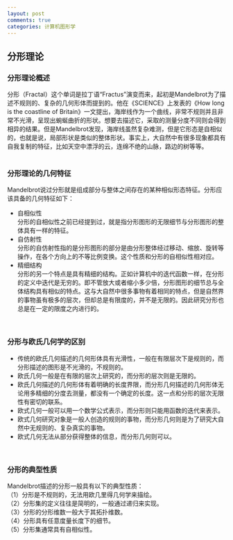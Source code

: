 ```yaml
---
layout: post
comments: true
categories: 计算机图形学
---
```


## 分形理论

### 分形理论概述
分形（Fractal）这个单词是拉丁语“Fractus”演变而来，起初是Mandelbrot为了描述不规则的、复杂的几何形体而提到的。他在《SCIENCE》上发表的《How long is the coastline of Britain》一文提出，海岸线作为一个曲线，非常不规则并且非常不光滑，呈现出蜿蜒曲折的形状。想要去描述它，采取的测量分度不同则会得到相异的结果。但是Mandelbrot发现，海岸线虽然复杂难测，但是它形态是自相似的，也就是说，局部形状是类似的整体形状。事实上，大自然中有很多现象都具有自我复制的特征，比如天空中漂浮的云，连绵不绝的山脉，路边的树等等。  
<br>


### 分形理论的几何特征
Mandelbrot说过分形就是组成部分与整体之间存在的某种相似形态特征。分形应该具备的几何特征如下：  
* 自相似性  
分形的自相似性之前已经提到过，就是指分形图形的无限细节与分形图形的整体具有一样的特征。  
* 自仿射性  
分形的自仿射性指的是分形图形的部分是由分形整体经过移动、缩放、旋转等操作，在各个方向上的不等比例变换。这个性质和分形的自相似性相对应。  
* 精细结构  
分形的另一个特点是具有精细的结构。正如计算机中的迭代函数一样，在分形的定义中迭代是无穷的。即不管放大或者缩小多少倍，分形图形的细节总与全体结构具有相似的特点。这与大自然中很多事物有着相同的特点，但是自然界的事物虽有极多的层次，但却总是有限度的，并不是无限的。因此研究分形也总是在一定的限度之内进行的。  
<br>


### 分形与欧氏几何学的区别  
* 传统的欧氏几何描述的几何形体具有光滑性，一般在有限层次下是规则的，而分形描述的图形是不光滑的，不规则的。  
* 欧氏几何一般是在有限的层次上研究的，而分形的层次则是无限的。
* 欧氏几何描述的几何形体有着明确的长度界限，而分形几何描述的几何形体无论用多精细的分度去测量，都没有一个确定的长度。这一点和分形的层次无限性有密切的联系。
* 欧式几何一般可以用一个数学公式表示，而分形则只能用函数的迭代来表示。
* 欧式几何研究对象是一般人创造的规则的事物，而分形几何则是为了研究大自然中无规则的、复杂真实的事物。
* 欧式几何无法从部分获得整体的信息，而分形几何则可以。  
<br>


### 分形的典型性质
Mandelbrot描述的分形一般具有以下的典型性质：  
（1）分形是不规则的，无法用欧几里得几何学来描绘。  
（2）分形集的定义往往是简明的，一般通过递归来实现。  
（3）分形的分形维数一般大于其拓扑维数。  
（4）分形具有任意度量长度下的细节。  
（5）分形集通常具有自相似性。
  
